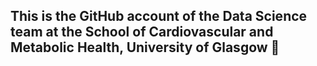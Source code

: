 ## This is the GitHub account of the Data Science team at the School of Cardiovascular and Metabolic Health, University of Glasgow 👋

<!--

Please bear with us while we develop the account. We will soon share:

code for data cleaning
project-level outputs and analysis code
If you have any additional suggestions or requests for this GitHub organisation, please email jennifer.lees@glasgow.ac.uk
